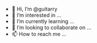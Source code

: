 - 👋 Hi, I’m @guitarry
- 👀 I’m interested in ...
- 🌱 I’m currently learning ...
- 💞️ I’m looking to collaborate on ...
- 📫 How to reach me ...

<!---
guitarry/guitarry is a ✨ special ✨ repository because its `README.md` (this file) appears on your GitHub profile.
You can click the Preview link to take a look at your changes.
--->
